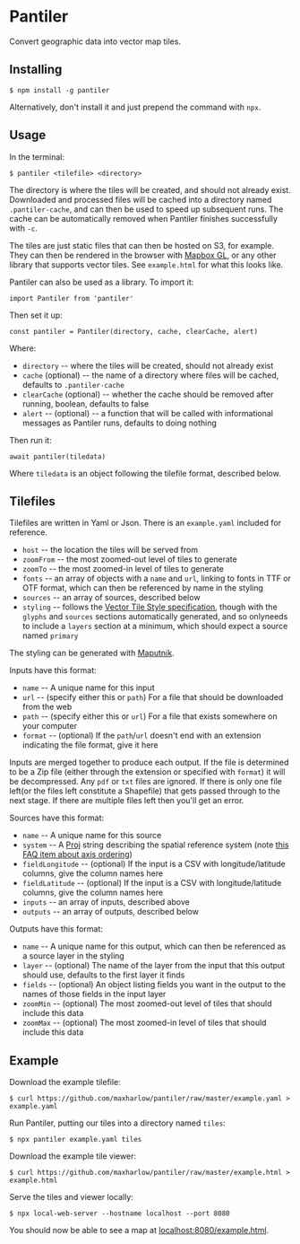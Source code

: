 Pantiler
========

Convert geographic data into vector map tiles.


Installing
----------

    $ npm install -g pantiler

Alternatively, don't install it and just prepend the command with `npx`.


Usage
-----

In the terminal:

    $ pantiler <tilefile> <directory>

The directory is where the tiles will be created, and should not already exist. Downloaded and processed files will be cached into a directory named `.pantiler-cache`, and can then be used to speed up subsequent runs. The cache can be automatically removed when Pantiler finishes successfully with `-c`.

The tiles are just static files that can then be hosted on S3, for example. They can then be rendered in the browser with [Mapbox GL](https://github.com/mapbox/mapbox-gl-js), or any other library that supports vector tiles. See `example.html` for what this looks like.

Pantiler can also be used as a library. To import it:

    import Pantiler from 'pantiler'

Then set it up:

    const pantiler = Pantiler(directory, cache, clearCache, alert)

Where:

* `directory` -- where the tiles will be created, should not already exist
* `cache` (optional) -- the name of a directory where files will be cached, defaults to `.pantiler-cache`
* `clearCache` (optional) -- whether the cache should be removed after running, boolean, defaults to false
* `alert` -- (optional) -- a function that will be called with informational messages as Pantiler runs, defaults to doing nothing

Then run it:

    await pantiler(tiledata)

Where `tiledata` is an object following the tilefile format, described below.


Tilefiles
---------

Tilefiles are written in Yaml or Json. There is an `example.yaml` included for reference.

* `host` -- the location the tiles will be served from
* `zoomFrom` -- the most zoomed-out level of tiles to generate
* `zoomTo` -- the most zoomed-in level of tiles to generate
* `fonts` -- an array of objects with a `name` and `url`, linking to fonts in TTF or OTF format, which can then be referenced by name in the styling
* `sources` -- an array of sources, described below
* `styling` -- follows the [Vector Tile Style specification](https://docs.mapbox.com/mapbox-gl-js/style-spec/), though with the `glyphs` and `sources` sections automatically generated, and so onlyneeds to include a `layers` section at a minimum, which should expect a source named `primary`

The styling can be generated with [Maputnik](https://maputnik.github.io/).

Inputs have this format:

* `name` -- A unique name for this input
* `url` -- (specify either this or `path`) For a file that should be downloaded from the web
* `path` -- (specify either this or `url`) For a file that exists somewhere on your computer
* `format` -- (optional) If the `path`/`url` doesn't end with an extension indicating the file format, give it here

Inputs are merged together to produce each output. If the file is determined to be a Zip file (either through the extension or specified with `format`) it will be decompressed. Any `pdf` or `txt` files are ignored. If there is only one file left(or the files left constitute a Shapefile) that gets passed through to the next stage. If there are multiple files left then you'll get an error.

Sources have this format:

* `name` -- A unique name for this source
* `system` -- A [Proj](https://proj.org/) string describing the spatial reference system (note [this FAQ item about axis ordering](https://proj.org/faq.html#why-is-the-axis-ordering-in-proj-not-consistent))
* `fieldLongitude` -- (optional) If the input is a CSV with longitude/latitude columns, give the column names here
* `fieldLatitude` -- (optional) If the input is a CSV with longitude/latitude columns, give the column names here
* `inputs` -- an array of inputs, described above
* `outputs` -- an array of outputs, described below

Outputs have this format:

* `name` -- A unique name for this output, which can then be referenced as a source layer in the styling
* `layer` -- (optional) The name of the layer from the input that this output should use, defaults to the first layer it finds
* `fields` -- (optional) An object listing fields you want in the output to the names of those fields in the input layer
* `zoomMin` -- (optional) The most zoomed-out level of tiles that should include this data
* `zoomMax` -- (optional) The most zoomed-in level of tiles that should include this data


Example
-------

Download the example tilefile:

    $ curl https://github.com/maxharlow/pantiler/raw/master/example.yaml > example.yaml

Run Pantiler, putting our tiles into a directory named `tiles`:

    $ npx pantiler example.yaml tiles

Download the example tile viewer:

    $ curl https://github.com/maxharlow/pantiler/raw/master/example.html > example.html

Serve the tiles and viewer locally:

    $ npx local-web-server --hostname localhost --port 8080

You should now be able to see a map at [localhost:8080/example.html](http://localhost:8080/example.html).
